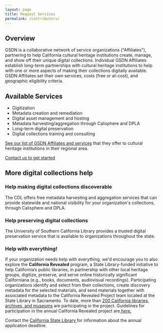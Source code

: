 ```yaml
---
layout: page
title: Request Services
permalink: /contributors/
---
```


## Overview

GSDN is a collaborative network of service organizations ("Affiliates"), partnering to help California cultural heritage institutions create, manage, and show off their unique digital collections. Individual GSDN Affiliates establish long-term partnerships with cultural heritage institutions to help with one or more aspects of making their collections digitally available. GSDN Affiliates set their own services, costs (free or at-cost), and geographic eligibility criteria.


## Available Services



*   Digitization
*   Metadata creation and remediation
*   Digital asset management and hosting
*   Metadata harvesting/aggregation through Calisphere and DPLA
*   Long-term digital preservation
*   Digital collections training and consulting

[See our list of GSDN Affiliates and services](../all) that they offer to cultural heritage institutions in their regional area.


<a class="primary-link" href="./">Contact us to get started</a>



## More digital collections help


### Help making digital collections discoverable

The CDL offers free metadata harvesting and aggregation services that can provide statewide and national visibility for your organization's collections, through Calisphere and DPLA. 


### Help preserving digital collections

The University of Southern California Library provides a trusted digital preservation service that is available to organizations throughout the state.


### Help with everything!

If your organization needs help with everything, we'd encourage you to also explore the **California Revealed** program, a State Library-funded initiative to help California’s public libraries, in partnership with other local heritage groups, digitize, preserve, and serve online historically significant Californiana (e.g., books, documents, audiovisual recordings). Participating organizations identify and select from their collections, create discovery metadata for the selected materials, and send materials together with associated metadata to the California Revealed Project team located at the State Library in Sacramento. To date, more than [200 California libraries, archives, and museums](https://calpreservation.org/cavpp-partners/) are participating in the project. Guidelines for participation in the annual California Revealed project are[ here.](https://calpreservation.org/california-revealed-2018-guidelines-for-participation/) 

Contact the [California State Library ](http://www.library.ca.gov/services/to-libraries/ca-revealed/)for information about the annual application deadline. 

